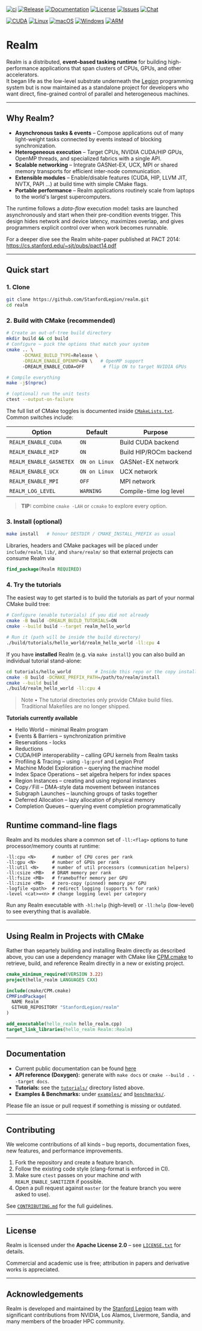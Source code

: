[![ci](https://github.com/stanfordlegion/realm/actions/workflows/ci.yml/badge.svg)](https://github.com/StanfordLegion/realm/actions/workflows/ci.yml)
[![Release](https://img.shields.io/github/release/stanfordlegion/realm.svg)](https://github.com/StanfordLegion/realm/releases/latest)
[![Documentation](https://img.shields.io/badge/docs-grey.svg?logo=doxygen&logoColor=white&labelColor=blue)](https://legion.stanford.edu/realm/doc)
[![License](https://img.shields.io/github/license/stanfordlegion/realm.svg)](https://github.com/StanfordLegion/realm/blob/main/LICENSE.txt)
[![Issues](https://img.shields.io/github/issues/stanfordlegion/realm.svg)](https://github.com/StanfordLegion/realm/issues)
[![Chat](https://img.shields.io/badge/zulip-join_chat-brightgreen.svg)](https://legion.zulipchat.com)

[![CUDA](https://img.shields.io/badge/CUDA-76B900?logo=nvidia&logoColor=fff)](#)
[![Linux](https://img.shields.io/badge/Linux-FCC624?logo=linux&logoColor=black)](#)
[![macOS](https://img.shields.io/badge/macOS-000000?logo=apple&logoColor=F0F0F0)](#)
[![Windows](https://custom-icon-badges.demolab.com/badge/Windows-0078D6?logo=windows11&logoColor=white)](#)
[![ARM](https://img.shields.io/badge/ARM-white?logo=arm&logoColor=white&color=blue)](#)

# Realm

Realm is a distributed, **event–based tasking runtime** for building high-performance applications that span clusters of CPUs, GPUs, and other accelerators.  
It began life as the low-level substrate underneath the [Legion](https://github.com/StanfordLegion/legion) programming system but is now maintained as a standalone project for developers who want direct, fine-grained control of parallel and heterogeneous machines.

---

## Why Realm?

* **Asynchronous tasks & events** – Compose applications out of many light-weight tasks connected by events instead of blocking synchronization.
* **Heterogeneous execution** – Target CPUs, NVIDIA CUDA/HIP GPUs, OpenMP threads, and specialized fabrics with a single API.
* **Scalable networking** – Integrate GASNet-EX, UCX, MPI or shared memory transports for efficient inter-node communication.
* **Extensible modules** – Enable/disable features (CUDA, HIP, LLVM JIT, NVTX, PAPI …) at build time with simple CMake flags.
* **Portable performance** – Realm applications routinely scale from laptops to the world's largest supercomputers.

The runtime follows a *data-flow* execution model: tasks are launched asynchronously and start when their pre-condition events trigger. This design hides network and device latency, maximizes overlap, and gives programmers explicit control over when work becomes runnable.

For a deeper dive see the Realm white-paper published at PACT 2014:  
https://cs.stanford.edu/~sjt/pubs/pact14.pdf

---

## Quick start

### 1. Clone
```bash
git clone https://github.com/StanfordLegion/realm.git
cd realm
```

### 2. Build with CMake (recommended)
```bash
# Create an out-of-tree build directory
mkdir build && cd build
# Configure – pick the options that match your system
cmake .. \
      -DCMAKE_BUILD_TYPE=Release \
      -DREALM_ENABLE_OPENMP=ON \   # OpenMP support
      -DREALM_ENABLE_CUDA=OFF       # flip ON to target NVIDIA GPUs

# Compile everything
make -j$(nproc)

# (optional) run the unit tests
ctest --output-on-failure
```
The full list of CMake toggles is documented inside [`CMakeLists.txt`](CMakeLists.txt).  Common switches include:

| Option | Default | Purpose |
| ------ | ------- | ------- |
| `REALM_ENABLE_CUDA` | `ON`  | Build CUDA backend |
| `REALM_ENABLE_HIP`  | `ON`  | Build HIP/ROCm backend |
| `REALM_ENABLE_GASNETEX` | `ON on Linux` | GASNet-EX network |
| `REALM_ENABLE_UCX` | `ON on Linux` | UCX network |
| `REALM_ENABLE_MPI` | `OFF` | MPI network |
| `REALM_LOG_LEVEL`  | `WARNING` | Compile-time log level |

> **TIP:** combine `cmake -LAH` or `ccmake` to explore every option.

### 3. Install (optional)
```bash
make install   # honour DESTDIR / CMAKE_INSTALL_PREFIX as usual
```
Libraries, headers and CMake packages will be placed under `include/realm`, `lib/`, and `share/realm/` so that external projects can consume Realm via
```cmake
find_package(Realm REQUIRED)
```

### 4. Try the tutorials
The easiest way to get started is to build the tutorials as part of your normal CMake build tree:

```bash
# Configure (enable tutorials) if you did not already
cmake -B build -DREALM_BUILD_TUTORIALS=ON
cmake --build build --target realm_hello_world

# Run it (path will be inside the build directory)
./build/tutorials/hello_world/realm_hello_world -ll:cpu 4
```

If you have **installed** Realm (e.g. via `make install`) you can also build an individual tutorial stand-alone:

```bash
cd tutorials/hello_world         # Inside this repo or the copy installed under share/realm/tutorials
cmake -B build -DCMAKE_PREFIX_PATH=/path/to/realm/install
cmake --build build
./build/realm_hello_world -ll:cpu 4
```

> Note • The tutorial directories only provide CMake build files. Traditional Makefiles are no longer shipped.

**Tutorials currently available**

* Hello World – minimal Realm program
* Events & Barriers – synchronization primitive
* Reservations - locks
* Reductions
* CUDA/HIP interoperability – calling GPU kernels from Realm tasks
* Profiling & Tracing – using `-lg:prof` and Legion Prof
* Machine Model Exploration – querying the machine model
* Index Space Operations – set algebra helpers for index spaces
* Region Instances – creating and using regional instances
* Copy ⁄ Fill – DMA-style data movement between instances
* Subgraph Launches – launching groups of tasks together
* Deferred Allocation – lazy allocation of physical memory
* Completion Queues – querying event completion programmatically

## Runtime command-line flags
Realm and its modules share a common set of `-ll:<flag>` options to tune processor/memory counts at runtime:

```
-ll:cpu <N>      # number of CPU cores per rank
-ll:gpu <N>      # number of GPUs per rank
-ll:util <N>     # number of util processors (communication helpers)
-ll:csize <MB>   # DRAM memory per rank
-ll:fsize <MB>   # framebuffer memory per GPU
-ll:zsize <MB>   # zero-copy (pinned) memory per GPU
-logfile <path>  # redirect logging (supports % for rank)
-level <cat>=<n> # change logging level per category
```
Run any Realm executable with `-hl:help` (high-level) or `-ll:help` (low-level) to see everything that is available.

---

## Using Realm in Projects with CMake

Rather than separtely building and installing Realm directly as described above, you can use a
dependency manager with CMake like [CPM.cmake](https://github.com/cpm-cmake/CPM.cmake) to retrieve,
build, and reference Realm directly in a new or existing project.

```cmake
cmake_minimum_required(VERSION 3.22)
project(hello_realm LANGUAGES CXX)

include(cmake/CPM.cmake)
CPMFindPackage(
  NAME Realm
  GITHUB_REPOSITORY "StanfordLegion/realm"
)

add_executable(hello_realm hello_realm.cpp)
target_link_libraries(hello_realm Realm::Realm)
```

---

## Documentation
* Current public documentation can be found [here](https://legion.stanford.edu/realm/doc/main)
* **API reference (Doxygen):** generate with `make docs` or `cmake --build . --target docs`.
* **Tutorials:** see the [`tutorials/`](tutorials) directory listed above.
* **Examples & Benchmarks:** under [`examples/`](examples) and [`benchmarks/`](benchmarks).

Please file an issue or pull request if something is missing or outdated.

---

## Contributing
We welcome contributions of all kinds – bug reports, documentation fixes, new features, and performance improvements.

1. Fork the repository and create a feature branch.
2. Follow the existing code style (clang-format is enforced in CI).
3. Make sure `ctest` passes on your machine *and* with `REALM_ENABLE_SANITIZER` if possible.
4. Open a pull request against `master` (or the feature branch you were asked to use).

See [`CONTRIBUTING.md`](.github/CONTRIBUTING.md) for the full guidelines.

---

## License

Realm is licensed under the **Apache License 2.0** – see [`LICENSE.txt`](LICENSE.txt) for details.

Commercial and academic use is free; attribution in papers and derivative works is appreciated.

---

## Acknowledgements
Realm is developed and maintained by the [Stanford Legion](https://legion.stanford.edu) team with significant contributions from NVIDIA, Los Alamos, Livermore, Sandia, and many members of the broader HPC community.
